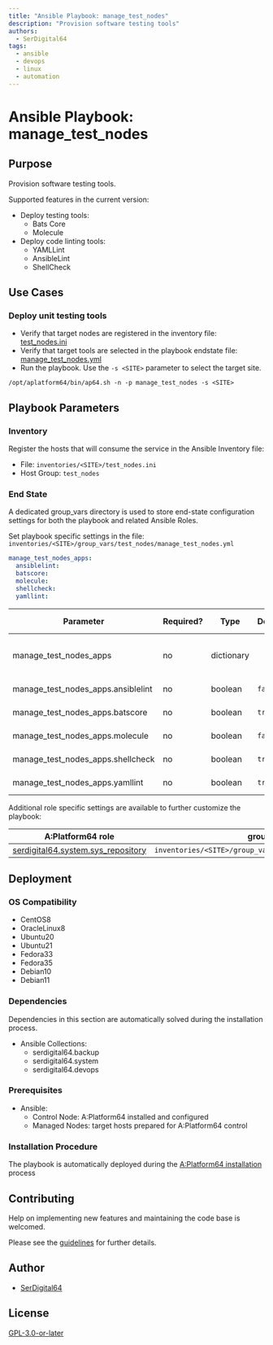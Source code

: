 ```yaml
---
title: "Ansible Playbook: manage_test_nodes"
description: "Provision software testing tools"
authors:
  - SerDigital64
tags:
  - ansible
  - devops
  - linux
  - automation
---
```


# Ansible Playbook: manage_test_nodes

## Purpose

Provision software testing tools.

Supported features in the current version:

- Deploy testing tools:
  - Bats Core
  - Molecule
- Deploy code linting tools:
  - YAMLLint
  - AnsibleLint
  - ShellCheck

## Use Cases

### Deploy unit testing tools

- Verify that target nodes are registered in the inventory file: [test_nodes.ini](#inventory)
- Verify that target tools are selected in the playbook endstate file: [manage_test_nodes.yml](#end-state)
- Run the playbook. Use the `-s <SITE>` parameter to select the target site.

```shell
/opt/aplatform64/bin/ap64.sh -n -p manage_test_nodes -s <SITE>
```

## Playbook Parameters

### Inventory

Register the hosts that will consume the service in the Ansible Inventory file:

- File: `inventories/<SITE>/test_nodes.ini`
- Host Group: `test_nodes`

### End State

A dedicated group_vars directory is used to store end-state configuration settings for both the playbook and related Ansible Roles.

Set playbook specific settings in the file: `inventories/<SITE>/group_vars/test_nodes/manage_test_nodes.yml`

```yaml
manage_test_nodes_apps:
  ansiblelint:
  batscore:
  molecule:
  shellcheck:
  yamllint:
```

| Parameter                          | Required? | Type       | Default | Purpose / Value                           |
| ---------------------------------- | --------- | ---------- | ------- | ----------------------------------------- |
| manage_test_nodes_apps             | no        | dictionary |         | Define what applications will be deployed |
| manage_test_nodes_apps.ansiblelint | no        | boolean    | `false` | Deploy the application?                   |
| manage_test_nodes_apps.batscore    | no        | boolean    | `true`  | Deploy the application?                   |
| manage_test_nodes_apps.molecule    | no        | boolean    | `false` | Deploy the application?                   |
| manage_test_nodes_apps.shellcheck  | no        | boolean    | `true`  | Deploy the application?                   |
| manage_test_nodes_apps.yamllint    | no        | boolean    | `true`  | Deploy the application?                   |

Additional role specific settings are available to further customize the playbook:

| A:Platform64 role                                                                | group_vars file                                               |
| -------------------------------------------------------------------------------- | ------------------------------------------------------------- |
| [serdigital64.system.sys_repository](../roles/sys_repository.md#role-parameters) | `inventories/<SITE>/group_vars/test_nodes/sys_repository.yml` |

## Deployment

### OS Compatibility

- CentOS8
- OracleLinux8
- Ubuntu20
- Ubuntu21
- Fedora33
- Fedora35
- Debian10
- Debian11

### Dependencies

Dependencies in this section are automatically solved during the installation process.

- Ansible Collections:
  - serdigital64.backup
  - serdigital64.system
  - serdigital64.devops

### Prerequisites

- Ansible:
  - Control Node: A:Platform64 installed and configured
  - Managed Nodes: target hosts prepared for A:Platform64 control

### Installation Procedure

The playbook is automatically deployed during the [A:Platform64 installation](/#installation) process

## Contributing

Help on implementing new features and maintaining the code base is welcomed.

Please see the [guidelines](../contributing/guidelines.md) for further details.

## Author

- [SerDigital64](https://serdigital64.github.io/)

## License

[GPL-3.0-or-later](https://www.gnu.org/licenses/gpl-3.0.txt)
